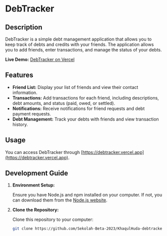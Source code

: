 # DebTracker


## Description

DebTracker is a simple debt management application that allows you to keep track of debts and credits with your friends. The application allows you to add friends, enter transactions, and manage the status of your debts.

**Live Demo:** [DebTracker on Vercel](https://debtracker.vercel.app)

## Features

- **Friend List:** Display your list of friends and view their contact information.
- **Transactions:** Add transactions for each friend, including descriptions, debt amounts, and status (paid, owed, or settled).
- **Notifications:** Receive notifications for friend requests and debt payment requests.
- **Debt Management:** Track your debts with friends and view transaction history.

## Usage

You can access DebTracker through [https://debtracker.vercel.app](https://debtracker.vercel.app).

## Development Guide

1. **Environment Setup:**

   Ensure you have Node.js and npm installed on your computer. If not, you can download them from the [Node.js website](https://nodejs.org/).

2. **Clone the Repository:**

   Clone this repository to your computer:

   ```bash
   git clone https://github.com/Sekolah-Beta-2023/KhaqulHuda-debtracker.git
